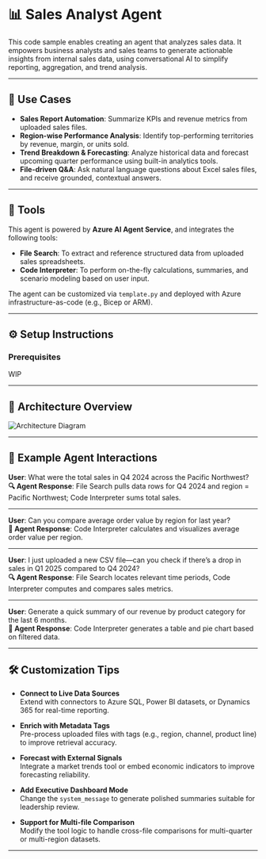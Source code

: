 # 📊 Sales Analyst Agent

This code sample enables creating an agent that analyzes sales data. It empowers business analysts and sales teams to generate actionable insights from internal sales data, using conversational AI to simplify reporting, aggregation, and trend analysis.

---

## 💼 Use Cases

- **Sales Report Automation**: Summarize KPIs and revenue metrics from uploaded sales files.
- **Region-wise Performance Analysis**: Identify top-performing territories by revenue, margin, or units sold.
- **Trend Breakdown & Forecasting**: Analyze historical data and forecast upcoming quarter performance using built-in analytics tools.
- **File-driven Q&A**: Ask natural language questions about Excel sales files, and receive grounded, contextual answers.

---

## 🧩 Tools

This agent is powered by **Azure AI Agent Service**, and integrates the following tools:

- **File Search**: To extract and reference structured data from uploaded sales spreadsheets.
- **Code Interpreter**: To perform on-the-fly calculations, summaries, and scenario modeling based on user input.

The agent can be customized via `template.py` and deployed with Azure infrastructure-as-code (e.g., Bicep or ARM).

---

## ⚙️ Setup Instructions

### Prerequisites
WIP

---

## 🧠 Architecture Overview

![Architecture Diagram](assets/architecture.png)

---

## 💬 Example Agent Interactions

**User**: What were the total sales in Q4 2024 across the Pacific Northwest?  
**🔍 Agent Response**: File Search pulls data rows for Q4 2024 and region = Pacific Northwest; Code Interpreter sums total sales.

---

**User**: Can you compare average order value by region for last year?  
**🔧 Agent Response**: Code Interpreter calculates and visualizes average order value per region.

---

**User**: I just uploaded a new CSV file—can you check if there’s a drop in sales in Q1 2025 compared to Q4 2024?  
**🔍 Agent Response**: File Search locates relevant time periods, Code Interpreter computes and compares sales metrics.

---

**User**: Generate a quick summary of our revenue by product category for the last 6 months.  
**🔧 Agent Response**: Code Interpreter generates a table and pie chart based on filtered data.

---

## 🛠 Customization Tips

- **Connect to Live Data Sources**  
  Extend with connectors to Azure SQL, Power BI datasets, or Dynamics 365 for real-time reporting.

- **Enrich with Metadata Tags**  
  Pre-process uploaded files with tags (e.g., region, channel, product line) to improve retrieval accuracy.

- **Forecast with External Signals**  
  Integrate a market trends tool or embed economic indicators to improve forecasting reliability.

- **Add Executive Dashboard Mode**  
  Change the `system_message` to generate polished summaries suitable for leadership review.

- **Support for Multi-file Comparison**  
  Modify the tool logic to handle cross-file comparisons for multi-quarter or multi-region datasets.

---

